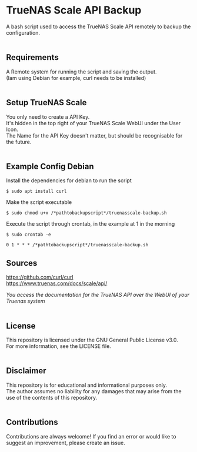 # TrueNAS Scale API Backup
A bash script used to access the TrueNAS Scale API remotely to backup the configuration.<br /><br />

## Requirements
A Remote system for running the script and saving the output. <br />
(Iam using Debian for example, curl needs to be installed) <br /><br />

## Setup TrueNAS Scale
You only need to create a API Key. <br />
It's hidden in the top right of your TrueNAS Scale WebUI under the User Icon. <br />
The Name for the API Key doesn't matter, but should be recognisable for the future. <br /><br />
    
## Example Config Debian
Install the dependencies for debian to run the script

    $ sudo apt install curl

Make the script executable

    $ sudo chmod u+x /*pathtobackupscript*/truenasscale-backup.sh

Execute the script through crontab, in the example at 1 in the morning

    $ sudo crontab -e

    0 1 * * * /*pathtobackupscript*/truenasscale-backup.sh

## Sources
https://github.com/curl/curl <br />
https://www.truenas.com/docs/scale/api/

*You access the documentation for the TrueNAS API over the WebUI of your Truenas system*<br /><br />

## License
This repository is licensed under the GNU General Public License v3.0. <br />
For more information, see the LICENSE file.<br /><br />

## Disclaimer
This repository is for educational and informational purposes only. <br />
The author assumes no liability for any damages that may arise from the use of the contents of this repository.<br /><br />

## Contributions
Contributions are always welcome! If you find an error or would like to suggest an improvement, please create an issue.
